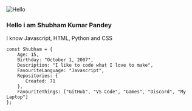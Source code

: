 ![Hello](https://c.tenor.com/-HBmXyghT-oAAAAi/hello-hi.gif)

### Hello i am Shubham Kumar Pandey
I know Javascript, HTML, Python and CSS

```JS
const Shubham = {
    Age: 15,
    Birthday: "October 1, 2007",
    Description: "I like to code what I love to make",
    FavouriteLanguage: "Javascript",
    Repositories: {
       Created: 71
    },
    FavouriteThings: ["GitHub", "VS Code", "Games", "Discord", "My Laptop"]
};
```
